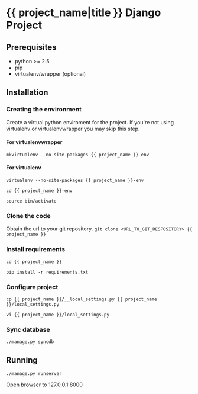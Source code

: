 # {{ project_name|title }} Django Project #
## Prerequisites ##

- python >= 2.5
- pip
- virtualenv/wrapper (optional)

## Installation ##
### Creating the environment ###
Create a virtual python enviroment for the project.
If you're not using virtualenv or virtualenvwrapper you may skip this step.

#### For virtualenvwrapper ####
```mkvirtualenv --no-site-packages {{ project_name }}-env```

#### For virtualenv ####
```virtualenv --no-site-packages {{ project_name }}-env```

```cd {{ project_name }}-env```

```source bin/activate```

### Clone the code ###
Obtain the url to your git repository.
```git clone <URL_TO_GIT_RESPOSITORY> {{ project_name }}```

### Install requirements ###
```cd {{ project_name }}```

```pip install -r requirements.txt```

### Configure project ###
```cp {{ project_name }}/__local_settings.py {{ project_name }}/local_settings.py```

```vi {{ project_name }}/local_settings.py```

### Sync database ###
```./manage.py syncdb```

## Running ##
```./manage.py runserver```

Open browser to 127.0.0.1:8000
